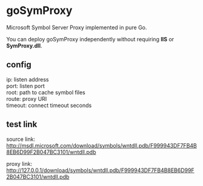 # goSymProxy

Microsoft Symbol Server Proxy implemented in pure Go.

You can deploy goSymProxy independently without requiring **IIS** or **SymProxy.dll**.

## config

ip: listen address  
port: listen port  
root: path to cache symbol files  
route: proxy URI  
timeout: connect timeout seconds  

## test link

source link:  
<http://msdl.microsoft.com/download/symbols/wntdll.pdb/F999943DF7FB4B8EB6D99F2B047BC3101/wntdll.pdb>

proxy link:  
<http://127.0.0.1/download/symbols/wntdll.pdb/F999943DF7FB4B8EB6D99F2B047BC3101/wntdll.pdb>
